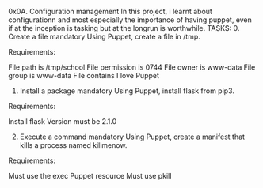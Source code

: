 0x0A. Configuration management
In this project, i learnt about configurationn and most especially the importance of having puppet, even if at the inception is tasking but at the longrun is worthwhile.
TASKS:
0. Create a file
mandatory
Using Puppet, create a file in /tmp.

Requirements:

File path is /tmp/school
File permission is 0744
File owner is www-data
File group is www-data
File contains I love Puppet

1. Install a package
mandatory
Using Puppet, install flask from pip3.

Requirements:

Install flask
Version must be 2.1.0

2. Execute a command
mandatory
Using Puppet, create a manifest that kills a process named killmenow.

Requirements:

Must use the exec Puppet resource
Must use pkill

